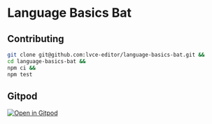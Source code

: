 # Language Basics Bat

## Contributing

```sh
git clone git@github.com:lvce-editor/language-basics-bat.git &&
cd language-basics-bat &&
npm ci &&
npm test
```

## Gitpod

[![Open in Gitpod](https://gitpod.io/button/open-in-gitpod.svg)](https://gitpod.io/#https://github.com/lvce-editor/language-basics-bat)

